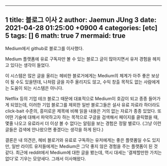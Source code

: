  ---
  1 title: 블로그 이사
  2 author: Jaemun JUng
  3 date: 2021-04-28 01:25:00 +0900
  4 categories: [etc]
  5 tags: []
  6 math: true
  7 mermaid: true
 ---
 Medium에서 github로 블로그를 이사했다.
 
 Medium 플랫폼에 유료 구독자만 볼 수 있는 블로그 글이 많아지면서 유저 경험을 헤치고 있다는 생각이 들었다.
 
 이 시스템은 많은 글을 올리는 헤비한 블로거에게는 Medium의 체계가 아주 좋은 보상이 될 수도 있을텐데,
 나처럼 글을 자주 올리지도 않고, 수익 창출 목적도 없는 사람에게는 도움이 되는 시스템은 아니다.
 
 Netflix 등의 기업 테크 블로그 때문에 대표적으로 Medium이 호감이 되고 종종 들어가게 되었는데,
 이러한 기업 블로그를 제외한 일반 블로그들은 설사 유료 자료라 하더라도 click-bait 수준의, 흥미로운 제목에 비해 읽을 내용은 거의 없는 자료가 종종 있었다.
 또 어떤 기술에 대해서 파악하고자 하는 목적으로 구글을 검색해서 페이지를 클릭했을 때, 몇줄 나오고 유료라서 더 이상 볼 수 없다는 알림을 보는 경험은 정말 별로다.
 (그냥 이런 글들은 검색에 안나왔으면 좋겠다는 생각을 하게 된다.)

 결론은 내 의견은, 헤비 블로거와 유료로 구독하는 유저에게는 좋은 플랫폼일 수도 있지만, 일반 라이트 유저들에게는 Medium은 그닥 좋지 않은 경험을 주는 플랫폼이 된 것 같다.
 최근에 reddit에서 Medium에 대한 글을 봤는데, 역시 대세는 '결제할만한 가치는 없다'로 기우는 모양새다.
 그래서 이사해왔다.
